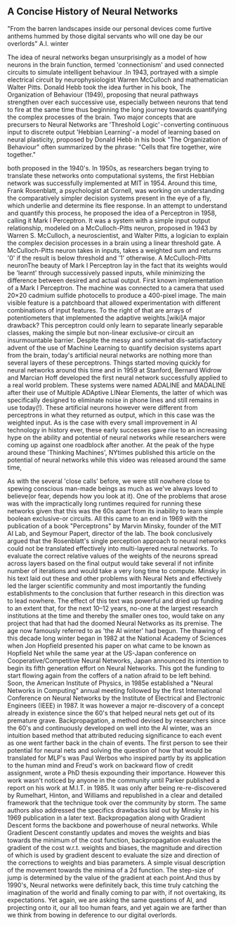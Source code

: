 ## A Concise History of Neural Networks

"From the barren landscapes inside our personal devices come furtive anthems hummed by those digital servants who will one day be our overlords"
A.I. winter


The idea of neural networks began unsurprisingly as a model of how neurons in the brain function, termed 'connectionism' and used connected circuits to simulate intelligent behaviour .In 1943, portrayed with a simple electrical circuit by neurophysiologist Warren McCulloch and mathematician Walter Pitts. Donald Hebb took the idea further in his book, The Organization of Behaviour (1949), proposing that neural pathways strengthen over each successive use, especially between neurons that tend to fire at the same time thus beginning the long journey towards quantifying the complex processes of the brain.
Two major concepts that are precursers to Neural Networks are
'Threshold Logic' - converting continuous input to discrete output
'Hebbian Learning' - a model of learning based on neural plasticity, proposed by Donald Hebb in his book "The Organization of Behaviour" often summarized by the phrase: "Cells that fire together, wire together."

both proposed in the 1940's. In 1950s, as researchers began trying to translate these networks onto computational systems, the first Hebbian network was successfully implemented at MIT in 1954.
Around this time, Frank Rosenblatt, a psychologist at Cornell, was working on understanding the comparatively simpler decision systems present in the eye of a fly, which underlie and determine its flee response. In an attempt to understand and quantify this process, he proposed the idea of a Perceptron in 1958, calling it Mark I Perceptron. It was a system with a simple input output relationship, modeled on a McCulloch-Pitts neuron, proposed in 1943 by Warren S. McCulloch, a neuroscientist, and Walter Pitts, a logician to explain the complex decision processes in a brain using a linear threshold gate. A McCulloch-Pitts neuron takes in inputs, takes a weighted sum and returns '0' if the result is below threshold and '1' otherwise.
A McCulloch-Pitts neuronThe beauty of Mark I Perceptron lay in the fact that its weights would be 'learnt' through successively passed inputs, while minimizing the difference between desired and actual output.
First known implementation of a Mark I Perceptron. The machine was connected to a camera that used 20×20 cadmium sulfide photocells to produce a 400-pixel image. The main visible feature is a patchboard that allowed experimentation with different combinations of input features. To the right of that are arrays of potentiometers that implemented the adaptive weights.[wiki]A major drawback? This perceptron could only learn to separate linearly separable classes, making the simple but non-linear exclusive-or circuit an insurmountable barrier.
Despite the messy and somewhat dis-satisfactory advent of the use of Machine Learning to quantify decision systems apart from the brain, today's artificial neural networks are nothing more than several layers of these perceptrons.
Things started moving quickly for neural networks around this time and in 1959 at Stanford, Bernard Widrow and Marcian Hoff developed the first neural network successfully applied to a real world problem. These systems were named ADALINE and MADALINE after their use of Multiple ADAptive LINear Elements, the latter of which was specifically designed to eliminate noise in phone lines and still remains in use today(!). These artificial neurons however were different from perceptrons in what they returned as output, which in this case was the weighted input.
As is the case with every small improvement in AI technology in history ever, these early successes gave rise to an increasing hype on the ability and potential of neural networks while researchers were coming up against one roadblock after another. At the peak of the hype around these 'Thinking Machines', NYtimes published this article on the potential of neural networks while this video was released around the same time,

As with the several 'close calls' before, we were still nowhere close to spewing conscious man-made beings as much as we've always loved to believe(or fear, depends how you look at it). One of the problems that arose was with the impractically long runtimes required for running these networks given that this was the 60s apart from its inability to learn simple boolean exclusive-or circuits.
All this came to an end in 1969 with the publication of a book "Perceptrons" by Marvin Minsky, founder of the MIT AI Lab, and Seymour Papert, director of the lab. The book conclusively argued that the Rosenblatt's single perception approach to neural networks could not be translated effectively into multi-layered neural networks. To evaluate the correct relative values of the weights of the neurons spread across layers based on the final output would take several if not infinite number of iterations and would take a very long time to compute.
Minsky in his text laid out these and other problems with Neural Nets and effectively led the larger scientific community and most importantly the funding establishments to the conclusion that further research in this direction was to lead nowhere. The effect of this text was powerful and dried up funding to an extent that, for the next 10–12 years, no-one at the largest research institutions at the time and thereby the smaller ones too, would take on any project that had that had the doomed Neural Networks as its premise. The age now famously referred to as 'the AI winter' had begun.
The thawing of this decade long winter began in 1982 at the National Academy of Sciences when Jon Hopfield presented his paper on what came to be known as Hopfield Net while the same year at the US-Japan conference on Cooperative/Competitive Neural Networks, Japan announced its intention to begin its fifth generation effort on Neural Networks. This got the funding to start flowing again from the coffers of a nation afraid to be left behind. Soon, the American Institute of Physics, in 1985e established a "Neural Networks in Computing" annual meeting followed by the first International Conference on Neural Networks by the Institute of Electrical and Electronic Engineers (IEEE) in 1987.
It was however a major re-discovery of a concept already in existence since the 60's that helped neural nets get out of its premature grave. Backpropagation, a method devised by researchers since the 60's and continuously developed on well into the AI winter, was an intuition based method that attributed reducing significance to each event as one went farther back in the chain of events. The first person to see their potential for neural nets and solving the question of how that would be translated for MLP's was Paul Werbos who inspired partly by its application to the human mind and Freud's work on backward flow of credit assignment, wrote a PhD thesis expounding their importance. However this work wasn't noticed by anyone in the community until Parker published a report on his work at M.I.T. in 1985. It was only after being re-re-discovered by Rumelhart, Hinton, and Williams and republished in a clear and detailed framework that the technique took over the community by storm. The same authors also addressed the specifics drawbacks laid out by Minsky in his 1969 publication in a later text.
Backpropagation along with Gradient Descent forms the backbone and powerhouse of neural networks. While Gradient Descent constantly updates and moves the weights and bias towards the minimum of the cost function, backpropagation evaluates the gradient of the cost w.r.t. weights and biases, the magnitude and direction of which is used by gradient descent to evaluate the size and direction of the corrections to weights and bias parameters.
A simple visual description of the movement towards the minima of a 2d function. The step-size of jump is determined by the value of the gradient at each point.And thus by 1990's, Neural networks were definitely back, this time truly catching the imagination of the world and finally coming to par with, if not overtaking, its expectations. Yet again, we are asking the same questions of AI, and projecting onto it, our all too human fears, and yet again we are farther than we think from bowing in deference to our digital overlords.
